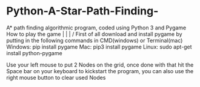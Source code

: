 # Python-A-Star-Path-Finding-
A* path finding algorithmic program, coded using Python 3 and Pygame
How to play the game
|
|
|
\/
First of all download and install pygame by putting in the following commands in CMD(windows) or Terminal(mac)
Windows: pip install pygame
Mac: pip3 install pygame
Linux: sudo apt-get install python-pygame

Use your left mouse to put 2 Nodes on the grid, once done with that hit the Space bar on your keyboard to kickstart the program, you can also use the right mouse button to clear used Nodes
